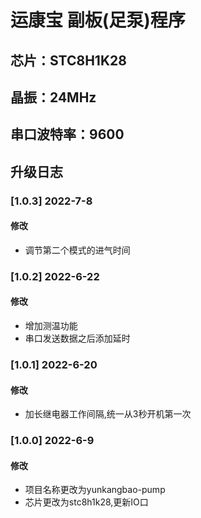 # 运康宝 副板(足泵)程序
## 芯片：STC8H1K28
## 晶振：24MHz
## 串口波特率：9600


## 升级日志
### [1.0.3] 2022-7-8  
#### 修改  
- 调节第二个模式的进气时间  

### [1.0.2] 2022-6-22  
#### 修改  
- 增加测温功能      
- 串口发送数据之后添加延时

### [1.0.1] 2022-6-20  
#### 修改  
- 加长继电器工作间隔,统一从3秒开机第一次  

### [1.0.0] 2022-6-9  
#### 修改  
- 项目名称更改为yunkangbao-pump  
- 芯片更改为stc8h1k28,更新IO口  